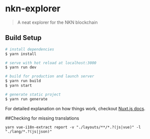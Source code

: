 # nkn-explorer

> A neat explorer for the NKN blockchain

## Build Setup

``` bash
# install dependencies
$ yarn install

# serve with hot reload at localhost:3000
$ yarn run dev

# build for production and launch server
$ yarn run build
$ yarn start

# generate static project
$ yarn run generate
```

For detailed explanation on how things work, checkout [Nuxt.js docs](https://nuxtjs.org).

##Checking for missing translations

``yarn vue-i18n-extract report -v "./layouts/**/*.?(js|vue)" -l "./lang/*.?(js|json)"``
